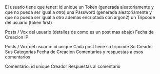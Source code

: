 El usuario tiene que tener:
id unique
un Token (generada aleatoriamente y que no pueda ser igual a otro)
una Password (generada aleatoriamente y que no pueda ser igual a otro ademas encriptada con argon2)
un Tripcode del usuario (token first)

Posts / Vox del usuario (detalles de como es un post mas abajo)
Fecha de Creacion
IP


Posts / Vox del usuario:
id unique
Cada post tiene su tripcode
Su Creador
Sus Categorias 
Fecha de Creacion
Comentarios y respuestas a esos comentarios 


Comentario:
id unique
Creador
Respuestas al comentario


